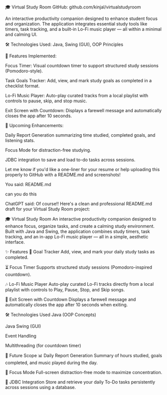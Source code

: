 🎓 Virtual Study Room
GitHub: github.com/kinjal/virtualstudyroom

An interactive productivity companion designed to enhance student focus and organization. The application integrates essential study tools like timers, task tracking, and a built-in Lo-Fi music player — all within a minimal and calming UI.

🛠 Technologies Used: Java, Swing (GUI), OOP Principles

🔧 Features Implemented:

Focus Timer: Visual countdown timer to support structured study sessions (Pomodoro-style).

Task Goals Tracker: Add, view, and mark study goals as completed in a checklist format.

Lo-Fi Music Player: Auto-play curated tracks from a local playlist with controls to pause, skip, and stop music.

Exit Screen with Countdown: Displays a farewell message and automatically closes the app after 10 seconds.

🔮 Upcoming Enhancements:

Daily Report Generation summarizing time studied, completed goals, and listening stats.

Focus Mode for distraction-free studying.

JDBC integration to save and load to-do tasks across sessions.

Let me know if you'd like a one-liner for your resume or help uploading this properly to GitHub with a README.md and screenshots!







You said:
README.md

can you do this 


ChatGPT said:
Of course!! Here's a clean and professional README.md draft for your Virtual Study Room project:

🎓 Virtual Study Room
An interactive productivity companion designed to enhance focus, organize tasks, and create a calming study environment.
Built with Java and Swing, the application combines study timers, task tracking, and an in-app Lo-Fi music player — all in a simple, aesthetic interface.

✨ Features
🎯 Goal Tracker
Add, view, and mark your daily study tasks as completed.

⏳ Focus Timer
Supports structured study sessions (Pomodoro-inspired countdown).

🎶 Lo-Fi Music Player
Auto-play curated Lo-Fi tracks directly from a local playlist with controls to Play, Pause, Stop, and Skip songs.

🚪 Exit Screen with Countdown
Displays a farewell message and automatically closes the app after 10 seconds when exiting.

🛠️ Technologies Used
Java (OOP Concepts)

Java Swing (GUI)

Event Handling

Multithreading (for countdown timer)

🔮 Future Scope
📊 Daily Report Generation
Summary of hours studied, goals completed, and music played during the day.

🧘 Focus Mode
Full-screen distraction-free mode to maximize concentration.

💾 JDBC Integration
Store and retrieve your daily To-Do tasks persistently across sessions using a database.

